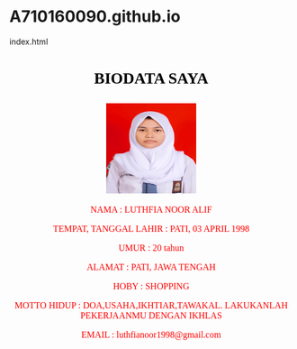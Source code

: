 # A710160090.github.io
index.html
<html>
	<HEAD>
		<font color="black" face="algerian">
		<h1>
		<b>
		<p align="center"><TITTLE>BIODATA SAYA</TITTLE></align=center">
		</font>
		</h1>
		</b>
	</HEAD>
	<BODY background="pink.jpg">
		<font size="3" color="red" face="arial black">
		<p align="center"><img src="foto.jpg" width="160" height="160"></p>
		<p align="center">NAMA : LUTHFIA NOOR ALIF</p>
		<p align="center">TEMPAT, TANGGAL LAHIR : PATI, 03 APRIL 1998</p>
		<p align="center">UMUR : 20 tahun</li></p>
		<p align="center">ALAMAT : PATI, JAWA TENGAH</p>
		<p align="center">HOBY : SHOPPING</p>
		<p align="center">MOTTO HIDUP : DOA,USAHA,IKHTIAR,TAWAKAL. LAKUKANLAH PEKERJAANMU DENGAN IKHLAS</p>
		<p align="center">EMAIL : luthfianoor1998@gmail.com</p>
		</font>
	</BODY>
</HTML
